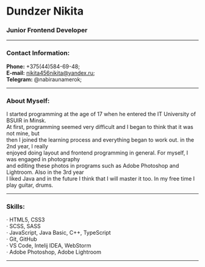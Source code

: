 # **Dundzer Nikita**
### Junior Frontend Developer
---  
### Contact Information:
**Phone:** +375(44)584-69-48;  
**E-mail:** nikita456nikita@yandex.ru;  
**Telegram:** @nabiraunamerok;  

---  
### About Myself:
I started programming at the age of 17 when he entered the IT University of BSUIR in Minsk.  
At first, programming seemed very difficult and I began to think that it was not mine, but  
then I joined the learning process and everything began to work out. in the 2nd year, I really  
enjoyed doing layout and frontend programming in general. For myself, I was engaged in photography  
and editing these photos in programs such as Adobe Photoshop and Lightroom. Also in the 3rd year  
I liked Java and in the future I think that I will master it too. In my free time I play guitar, drums.  

---  
### Skills:
&#183; HTML5, CSS3  
&#183; SCSS, SASS  
&#183; JavaScript, Java Basic, C++, TypeScript  
&#183; Git, GitHub  
&#183; VS Code, Intelij IDEA, WebStorm  
&#183; Adobe Photoshop, Adobe Lightroom  

---